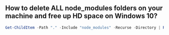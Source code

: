 ## How to delete ALL node_modules folders on your machine and free up HD space on Windows 10?

```powershell
Get-ChildItem -Path "." -Include "node_modules" -Recurse -Directory | Remove-Item -Recurse -Force
```
